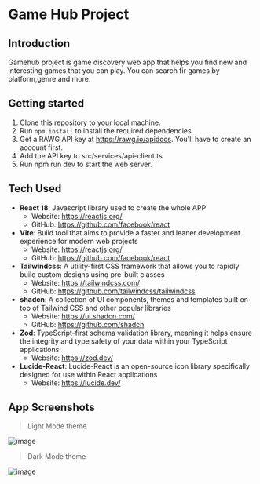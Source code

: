 # Game Hub Project

## Introduction

Gamehub project is game discovery web app that helps you find new and interesting games that you can play. You can search fir games by platform,genre and more.

## Getting started

1. Clone this repository to your local machine.
2. Run `npm install` to install the required dependencies.
3. Get a RAWG API key at <https://rawg.io/apidocs>. You'll have to create an account first.
4. Add the API key to src/services/api-client.ts
5. Run npm run dev to start the web server.

## Tech Used

-   **React 18**: Javascript library used to create the whole APP
    -   Website: <https://reactjs.org/>
    -   GitHub: <https://github.com/facebook/react>
-   **Vite**: Build tool that aims to provide a faster and leaner development experience for modern web projects
    -   Website: <https://reactjs.org/>
    -   GitHub: <https://github.com/facebook/react>
-   **Tailwindcss**: A utility-first CSS framework that allows you to rapidly build custom designs using pre-built classes
    -   Website: <https://tailwindcss.com/>
    -   GitHub: <https://github.com/tailwindcss/tailwindcss>
-   **shadcn**: A collection of UI components, themes and templates built on top of Tailwind CSS and other popular libraries
    -   Website: <https://ui.shadcn.com/>
    -   GitHub: <https://github.com/shadcn>
-   **Zod**: TypeScript-first schema validation library, meaning it helps ensure the integrity and type safety of your data within your TypeScript applications
    -   Website: <https://zod.dev/>
-   **Lucide-React**: Lucide-React is an open-source icon library specifically designed for use within React applications
    -   Website: <https://lucide.dev/>

## App Screenshots

> Light Mode theme

![image](https://drive.google.com/uc?export=view&id=14hS2V53j3WF61LpqVciJEs1HjFADJtO_)

> Dark Mode theme

![image](https://drive.google.com/uc?export=view&id=14jjjIa7uR-Tk78MYBwD2jzkYHU2cekjc)
